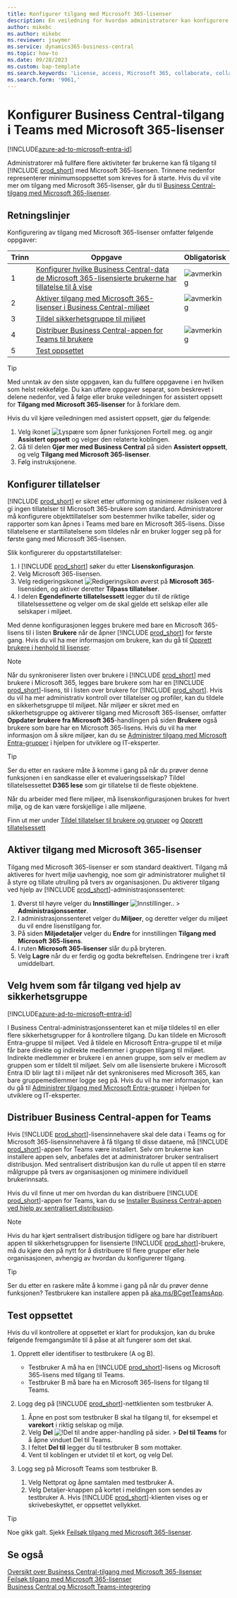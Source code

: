 ```yaml
---
title: Konfigurer tilgang med Microsoft 365-lisenser
description: En veiledning for hvordan administratorer kan konfigurere tilgang til Business Central med Microsoft 365-lisenser.
author: mikebc
ms.author: mikebc
ms.reviewer: jswymer
ms.service: dynamics365-business-central
ms.topic: how-to
ms.date: 09/28/2023
ms.custom: bap-template
ms.search.keywords: 'License, access, Microsoft 365, collaborate, collaboration, Teams, Microsoft Teams'
ms.search.form: '9061,'
---
```

# <a name="set-up-business-central-access-in-teams-with-microsoft-365-licenses"></a>Konfigurer Business Central-tilgang i Teams med Microsoft 365-lisenser

[!INCLUDE[azure-ad-to-microsoft-entra-id](~/../shared-content/shared/azure-ad-to-microsoft-entra-id.md)]

Administratorer må fullføre flere aktiviteter før brukerne kan få tilgang til [!INCLUDE [prod_short](includes/prod_short.md)] med Microsoft 365-lisensen. Trinnene nedenfor representerer minimumsoppsettet som kreves for å starte. Hvis du vil vite mer om tilgang med Microsoft 365-lisenser, går du til [Business Central-tilgang med Microsoft 365-lisenser](admin-access-with-m365-license.md).

## <a name="guidelines"></a>Retningslinjer

Konfigurering av tilgang med Microsoft 365-lisenser omfatter følgende oppgaver:

|Trinn|Oppgave|Obligatorisk|
|-|-|-|
|1|[Konfigurer hvilke Business Central-data de Microsoft 365-lisensierte brukerne har tillatelse til å vise](#configure-permissions)|![avmerking](media/check.png "avmerking")|
|2|[Aktiver tilgang med Microsoft 365-lisenser i Business Central-miljøet](#enable-access-with-microsoft-365-licenses)|![avmerking](media/check.png "avmerking")|
|3|[Tildel sikkerhetsgruppe til miljøet](#choose-who-gets-access-by-using-security-group)|
|4|[Distribuer Business Central-appen for Teams til brukere](#deploy-the-business-central-app-for-teams)|![avmerking](media/check.png "avmerking")|
|5|[Test oppsettet](#test-your-setup)||

> [!TIP]
> Med unntak av den siste oppgaven, kan du fullføre oppgavene i en hvilken som helst rekkefølge. Du kan utføre oppgaver separat, som beskrevet i delene nedenfor, ved å følge eller bruke veiledningen for assistert oppsett for **Tilgang med Microsoft 365-lisenser** for å forklare dem.
>
> Hvis du vil kjøre veiledningen med assistert oppsett, gjør du følgende:
>
> 1. Velg ikonet ![Lyspære som åpner funksjonen Fortell meg.](media/ui-search/search_small.png "Fortell hva du vil gjøre") og angir **Assistert oppsett** og velger den relaterte koblingen.
> 2. Gå til delen **Gjør mer med Business Central** på siden **Assistert oppsett**, og velg **Tilgang med Microsoft 365-lisenser**.
> 3. Følg instruksjonene.  

## <a name="configure-permissions"></a>Konfigurer tillatelser

[!INCLUDE [prod_short](includes/prod_short.md)] er sikret etter utforming og minimerer risikoen ved å gi ingen tillatelser til Microsoft 365-brukere som standard. Administratorer må konfigurere objekttillatelser som bestemmer hvilke tabeller, sider og rapporter som kan åpnes i Teams med bare en Microsoft 365-lisens. Disse tillatelsene er starttillatelsene som tildeles når en bruker logger seg på for første gang med Microsoft 365-lisensen. 

Slik konfigurerer du oppstartstillatelser:

1. I [!INCLUDE [prod_short](includes/prod_short.md)] søker du etter **Lisenskonfigurasjon**.
2. Velg Microsoft 365-lisensen.
3. Velg redigeringsikonet ![Redigeringsikon](media/edit-pencil.png) øverst på **Microsoft 365**-lisensiden, og aktiver deretter **Tilpass tillatelser**. 
4. I delen **Egendefinerte tillatelsessett** legger du til de riktige tillatelsessettene og velger om de skal gjelde ett selskap eller alle selskaper i miljøet.

Med denne konfigurasjonen legges brukere med bare en Microsoft 365-lisens til i listen **Brukere** når de åpner [!INCLUDE [prod_short](includes/prod_short.md)] for første gang. Hvis du vil ha mer informasjon om brukere, kan du gå til [Opprett brukere i henhold til lisenser](ui-how-users-permissions.md).

> [!NOTE]
> Når du synkroniserer listen over brukere i [!INCLUDE [prod_short](includes/prod_short.md)] med brukere i Microsoft 365, legges bare brukere som har en [!INCLUDE [prod_short](includes/prod_short.md)]-lisens, til i listen over brukere for [!INCLUDE [prod_short](includes/prod_short.md)]. Hvis du vil ha mer administrativ kontroll over tillatelser og profiler, kan du tildele en sikkerhetsgruppe til miljøet. Når miljøer er sikret med en sikkerhetsgruppe og aktiverer tilgang med Microsoft 365-lisenser, omfatter **Oppdater brukere fra Microsoft 365**-handlingen på siden **Brukere** også brukere som bare har en Microsoft 365-lisens. Hvis du vil ha mer informasjon om å sikre miljøer, kan du se [Administrer tilgang med Microsoft Entra-grupper](/dynamics365/business-central/dev-itpro/administration/tenant-admin-center-manage-access#manage-access-using-azure-active-directory-groups) i hjelpen for utviklere og IT-eksperter.

> [!TIP]
> Ser du etter en raskere måte å komme i gang på når du prøver denne funksjonen i en sandkasse eller et evalueringsselskap? Tildel tillatelsessettet **D365 lese** som gir tillatelse til de fleste objektene.  

Når du arbeider med flere miljøer, må lisenskonfigurasjonen brukes for hvert miljø, og de kan være forskjellige i alle miljøene.

Finn ut mer under [Tildel tillatelser til brukere og grupper](ui-define-granular-permissions.md) og [Opprett tillatelsessett](/dynamics365/business-central/dev-itpro/developer/devenv-permissionset-composing)

## <a name="enable-access-with-microsoft-365-licenses"></a>Aktiver tilgang med Microsoft 365-lisenser

Tilgang med Microsoft 365-lisenser er som standard deaktivert. Tilgang må aktiveres for hvert miljø uavhengig, noe som gir administratorer mulighet til å styre og tillate utrulling på tvers av organisasjonen. Du aktiverer tilgang ved hjelp av [!INCLUDE [prod_short](includes/prod_short.md)]-administrasjonssenteret: 

1. Øverst til høyre velger du **Innstillinger** ![Innstillinger.](media/ui-experience/settings_icon_small.png "Innstillinger-ikon for rollesenter"). > **Administrasjonssenter**.  
2. I administrasjonssenteret velger du **Miljøer**, og deretter velger du miljøet du vil endre lisenstilgang for. 
3. På siden **Miljødetaljer** velger du **Endre** for innstillingen **Tilgang med Microsoft 365-lisens**.
4. I ruten **Microsoft 365-lisenser** slår du på bryteren. 
5. Velg **Lagre** når du er ferdig og godta bekreftelsen. Endringene trer i kraft umiddelbart.

## <a name="choose-who-gets-access-by-using-security-group"></a>Velg hvem som får tilgang ved hjelp av sikkerhetsgruppe

[!INCLUDE[azure-ad-to-microsoft-entra-id](~/../shared-content/shared/azure-ad-to-microsoft-entra-id.md)]

I Business Central-administrasjonssenteret kan et miljø tildeles til en eller flere sikkerhetsgrupper for å kontrollere tilgang. Du kan tildele en Microsoft Entra-gruppe til miljøet. Ved å tildele en Microsoft Entra-gruppe til et miljø får bare direkte og indirekte medlemmer i gruppen tilgang til miljøet. Indirekte medlemmer er brukere i en annen gruppe, som selv er medlem av gruppen som er tildelt til miljøet. Selv om alle lisensierte brukere i Microsoft Entra ID blir lagt til i miljøet når det synkroniseres med Microsoft 365, kan bare gruppemedlemmer logge seg på. Hvis du vil ha mer informasjon, kan du gå til [Administrer tilgang med Microsoft Entra-grupper](/dynamics365/business-central/dev-itpro/administration/tenant-admin-center-manage-access#manage-access-using-azure-active-directory-groups) i hjelpen for utviklere og IT-eksperter.

## <a name="deploy-the-business-central-app-for-teams"></a>Distribuer Business Central-appen for Teams

Hvis [!INCLUDE [prod_short](includes/prod_short.md)]-lisensinnehavere skal dele data i Teams og for Microsoft 365-lisensinnehavere å få tilgang til disse dataene, må [!INCLUDE [prod_short](includes/prod_short.md)]-appen for Teams være installert. Selv om brukerne kan installere appen selv, anbefales det at administratorer bruker sentralisert distribusjon. Med sentralisert distribusjon kan du rulle ut appen til en større målgruppe på tvers av organisasjonen og minimere individuell brukerinnsats. 

Hvis du vil finne ut mer om hvordan du kan distribuere [!INCLUDE [prod_short](includes/prod_short.md)]-appen for Teams, kan du se [Installer Business Central-appen ved hjelp av sentralisert distribusjon](admin-teams-integration.md#installing-the-business-central-app-by-using-centralized-deployment).

> [!NOTE]
> Hvis du har kjørt sentralisert distribusjon tidligere og bare har distribuert appen til sikkerhetsgruppen for lisensierte [!INCLUDE [prod_short](includes/prod_short.md)]-brukere, må du kjøre den på nytt for å distribuere til flere grupper eller hele organisasjonen, avhengig av hvordan du konfigurerer tilgang.

> [!TIP]
> Ser du etter en raskere måte å komme i gang på når du prøver denne funksjonen? Testbrukere kan installere appen på [aka.ms/BCgetTeamsApp](https://aka.ms/BCgetTeamsApp).

## <a name="test-your-setup"></a>Test oppsettet

Hvis du vil kontrollere at oppsettet er klart for produksjon, kan du bruke følgende fremgangsmåte til å påse at alt fungerer som det skal.

1. Opprett eller identifiser to testbrukere (A og B).

   - Testbruker A må ha en [!INCLUDE [prod_short](includes/prod_short.md)]-lisens og Microsoft 365-lisens med tilgang til Teams.
   - Testbruker B må bare ha en Microsoft 365-lisens for tilgang til Teams.

2. Logg deg på [!INCLUDE [prod_short](includes/prod_short.md)]-nettklienten som testbruker A.

   1. Åpne en post som testbruker B skal ha tilgang til, for eksempel et **varekort** i riktig selskap og miljø.
   2. Velg **Del** ![!Del til andre apper-handling på sider.](media/share-icon.png) > **Del til Teams** for å åpne vinduet Del til Teams.
   3. I feltet **Del til** legger du til testbruker B som mottaker.
   4. Vent til koblingen er utvidet til et kort, og velg Del.

3. Logg seg på Microsoft Teams som testbruker B.

   1. Velg Nettprat og åpne samtalen med testbruker A.
   2. Velg Detaljer-knappen på kortet i meldingen som sendes av testbruker A. Hvis [!INCLUDE [prod_short](includes/prod_short.md)]-klienten vises og er skrivebeskyttet, er oppsettet vellykket.

> [!TIP]
> Noe gikk galt. Sjekk [Feilsøk tilgang med Microsoft 365-lisenser](admin-access-with-m365-license-troubleshooting.md).

## <a name="see-also"></a>Se også

[Oversikt over Business Central-tilgang med Microsoft 365-lisenser](admin-access-with-m365-license.md#minimum-requirements)  
[Feilsøk tilgang med Microsoft 365-lisenser](admin-access-with-m365-license-troubleshooting.md)  
[Business Central og Microsoft Teams-integrering](across-teams-overview.md)  
